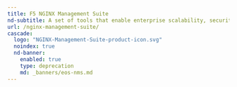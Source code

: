 ```yaml
---
title: F5 NGINX Management Suite
nd-subtitle: A set of tools that enable enterprise scalability, security, observability, and governance.
url: /nginx-management-suite/
cascade:
  logo: "NGINX-Management-Suite-product-icon.svg"
  noindex: true
  nd-banner: 
    enabled: true
    type: deprecation
    md: _banners/eos-nms.md
---
```

